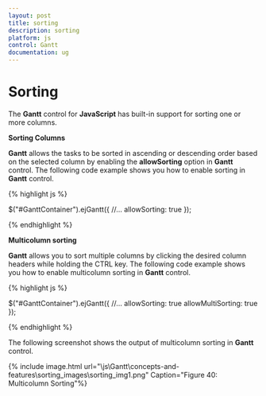 ```yaml
---
layout: post
title: sorting
description: sorting
platform: js
control: Gantt
documentation: ug
---
```


# Sorting

The **Gantt** control for **JavaScript** has built-in support for sorting one or more columns.

**Sorting Columns**

**Gantt** allows the tasks to be sorted in ascending or descending order based on the selected column by enabling the **allowSorting** option in **Gantt** control. The following code example shows you how to enable sorting in **Gantt** control.



{% highlight js %}


$("#GanttContainer").ejGantt({
    //...
    allowSorting: true
});


{% endhighlight %}





**Multicolumn sorting**

**Gantt** allows you to sort multiple columns by clicking the desired column headers while holding the CTRL key. The following code example shows you how to enable multicolumn sorting in **Gantt** control.



{% highlight js %}


$("#GanttContainer").ejGantt({
    //...
    allowSorting: true
    allowMultiSorting: true
});


{% endhighlight %}







The following screenshot shows the output of multicolumn sorting in **Gantt** control.



{% include image.html url="\js\Gantt\concepts-and-features\sorting_images\sorting_img1.png" Caption="Figure 40: Multicolumn Sorting"%}

